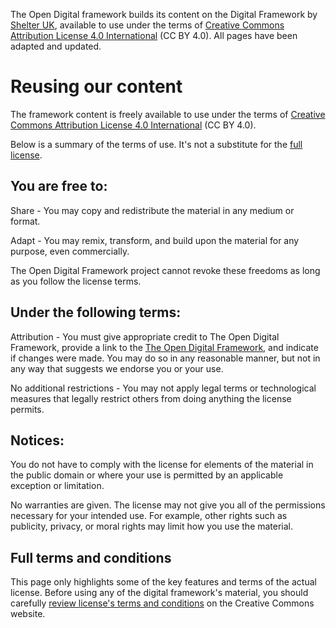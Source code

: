 The Open Digital framework builds its content on the Digital Framework by [Shelter UK](https://design.shelter.org.uk), available to use under the terms of [Creative Commons Attribution License 4.0 International](https://creativecommons.org/licenses/by/4.0/legalcode) (CC BY 4.0). All pages have been adapted and updated. 

Reusing our content
===================

The framework content is freely available to use under the terms of [Creative Commons Attribution License 4.0 International](https://creativecommons.org/licenses/by/4.0/legalcode) (CC BY 4.0).

Below is a summary of the terms of use. It's not a substitute for the [full license](https://creativecommons.org/licenses/by/4.0/legalcode).

You are free to:
--------------------------------------------------------------------------------------------------------------------------------------------------------

Share - You may copy and redistribute the material in any medium or format.

Adapt - You may remix, transform, and build upon the material for any purpose, even commercially.

The Open Digital Framework project cannot revoke these freedoms as long as you follow the license terms.


Under the following terms:
----------------------------------------------------------------------------------------------------------------------------------------------------------------------------

Attribution - You must give appropriate credit to The Open Digital Framework, provide a link to the [The Open Digital Framework](https://opendigitalframework.org.uk), and indicate if changes were made. You may do so in any reasonable manner, but not in any way that suggests we endorse you or your use.

No additional restrictions - You may not apply legal terms or technological measures that legally restrict others from doing anything the license permits.

Notices:
-------------------------------------------------------------------------------------------------------------------------------------------

You do not have to comply with the license for elements of the material in the public domain or where your use is permitted by an applicable exception or limitation.

No warranties are given. The license may not give you all of the permissions necessary for your intended use. For example, other rights such as publicity, privacy, or moral rights may limit how you use the material.

Full terms and conditions
--------------------------------------------------------------------------------------------------------------------------------------------------------------------------

This page only highlights some of the key features and terms of the actual license. Before using any of the digital framework's material, you should carefully [review license's terms and conditions](https://creativecommons.org/licenses/by/4.0/legalcode) on the Creative Commons website.
